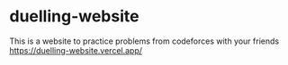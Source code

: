 # duelling-website
This is a website to practice problems from codeforces with your friends
https://duelling-website.vercel.app/
